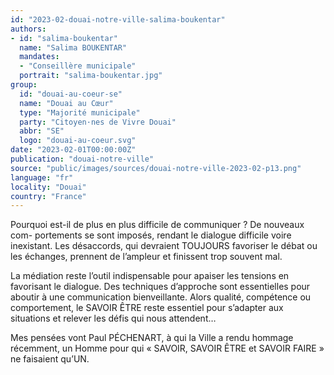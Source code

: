 ```yaml
---
id: "2023-02-douai-notre-ville-salima-boukentar"
authors:
- id: "salima-boukentar"
  name: "Salima BOUKENTAR"
  mandates: 
  - "Conseillère municipale"
  portrait: "salima-boukentar.jpg"
group:
  id: "douai-au-coeur-se"
  name: "Douai au Cœur"
  type: "Majorité municipale"
  party: "Citoyen·nes de Vivre Douai"
  abbr: "SE"
  logo: "douai-au-coeur.svg"
date: "2023-02-01T00:00:00Z"
publication: "douai-notre-ville"
source: "public/images/sources/douai-notre-ville-2023-02-p13.png"
language: "fr"
locality: "Douai"
country: "France"
---
```


Pourquoi est-il de plus en plus difficile de communiquer ? De nouveaux com-
portements se sont imposés, rendant le dialogue difficile voire inexistant. Les désaccords, qui devraient TOUJOURS favoriser le débat ou les échanges, prennent de l’ampleur et finissent trop souvent mal.

La médiation reste l’outil indispensable pour apaiser les tensions en favorisant le dialogue. Des techniques d’approche sont essentielles pour aboutir à une communication bienveillante. Alors qualité, compétence ou comportement, le SAVOIR ÊTRE reste essentiel pour s’adapter aux situations et relever les défis qui nous attendent…

Mes pensées vont Paul PÉCHENART, à qui la Ville a rendu hommage récemment, un Homme pour qui « SAVOIR, SAVOIR ÊTRE et SAVOIR FAIRE » ne faisaient qu’UN.
